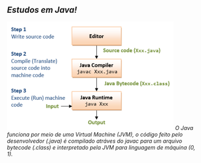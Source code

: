 ## *Estudos em Java!*

![img.png](img.png)
*O Java funciona por meio de uma Virtual Machine (JVM), o código feito pelo desenvolvedor (.java) é compilado atráves do javac para um arquivo bytecode (.class) e interpretado pela JVM para linguagem de máquina (0, 1).*
